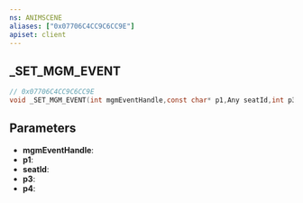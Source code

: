 ```yaml
---
ns: ANIMSCENE
aliases: ["0x07706C4CC9C6CC9E"]
apiset: client
---
```

## _SET_MGM_EVENT

```c
// 0x07706C4CC9C6CC9E
void _SET_MGM_EVENT(int mgmEventHandle,const char* p1,Any seatId,int p3,float p4);
```


## Parameters
* **mgmEventHandle**:
* **p1**:
* **seatId**:
* **p3**:
* **p4**: